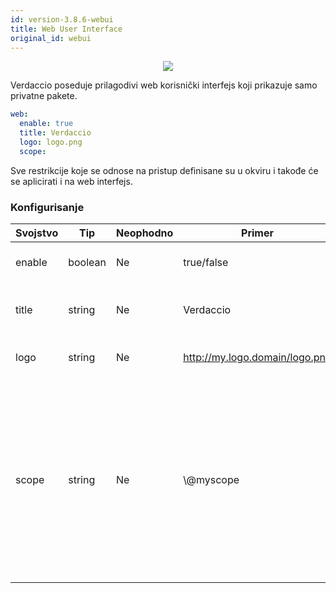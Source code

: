 ```yaml
---
id: version-3.8.6-webui
title: Web User Interface
original_id: webui
---
```


<p align="center"><img src="https://github.com/verdaccio/verdaccio/blob/master/assets/gif/verdaccio_big_30.gif?raw=true"></p>

Verdaccio poseduje prilagodivi web korisnički interfejs koji prikazuje samo privatne pakete.

```yaml
web:
  enable: true
  title: Verdaccio
  logo: logo.png
  scope:
```

Sve restrikcije koje se odnose na pristup definisane su u okviru  i takođe će se aplicirati i na web interfejs.</p> 

### Konfigurisanje

| Svojstvo | Tip     | Neophodno | Primer                         | Podrška | Opis                                                                                                                                              |
| -------- | ------- | --------- | ------------------------------ | ------- | ------------------------------------------------------------------------------------------------------------------------------------------------- |
| enable   | boolean | Ne        | true/false                     | all     | dozvoljava prikaz web interfejsa                                                                                                                  |
| title    | string  | Ne        | Verdaccio                      | all     | opis naslova HTML zaglavlja                                                                                                                       |
| logo     | string  | Ne        | http://my.logo.domain/logo.png | all     | URL na kome se nalazi logo                                                                                                                        |
| scope    | string  | Ne        | \\@myscope                   | all     | Ako koristite registri za specific module scope, precizirajte taj scope kako biste podesili webui instructions header (note: escape @ with \\@) |